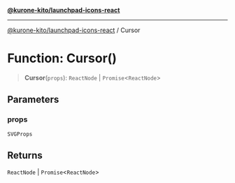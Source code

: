 [**@kurone-kito/launchpad-icons-react**](../README.md)

***

[@kurone-kito/launchpad-icons-react](../globals.md) / Cursor

# Function: Cursor()

> **Cursor**(`props`): `ReactNode` \| `Promise`\<`ReactNode`\>

## Parameters

### props

`SVGProps`

## Returns

`ReactNode` \| `Promise`\<`ReactNode`\>

